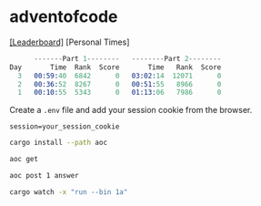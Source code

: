 # adventofcode

[[Leaderboard]](https://adventofcode.com/2023/leaderboard)
[Personal Times]

```s
      -------Part 1--------   --------Part 2--------
Day       Time  Rank  Score       Time   Rank  Score
  3   00:59:40  6842      0   03:02:14  12071      0
  2   00:36:52  8267      0   00:51:55   8966      0
  1   00:10:55  5343      0   01:13:06   7986      0
```

Create a `.env` file and add your session cookie from the browser.

```env
session=your_session_cookie
```

```sh
cargo install --path aoc
```

```sh
aoc get
```

```sh
aoc post 1 answer
```

```sh
cargo watch -x "run --bin 1a"
```

